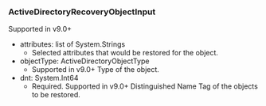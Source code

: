 ### ActiveDirectoryRecoveryObjectInput
Supported in v9.0+

- attributes: list of System.Strings
  - Selected attributes that would be restored for the object.
- objectType: ActiveDirectoryObjectType
  - Supported in v9.0+
      Type of the object.
- dnt: System.Int64
  - Required. Supported in v9.0+
      Distinguished Name Tag of the objects to be restored.
